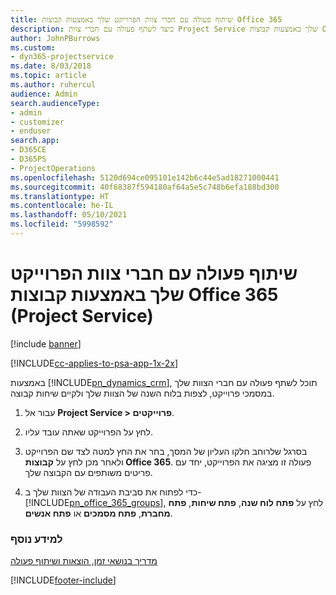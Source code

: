 ```yaml
---
title: שיתוף פעולה עם חברי צוות הפרוייקט שלך באמצעות קבוצות Office 365
description: כיצד לשתף פעולה עם חברי צוות Project Service שלך באמצעות קבוצות Office 365
author: JohnPBurrows
ms.custom:
- dyn365-projectservice
ms.date: 8/03/2018
ms.topic: article
ms.author: ruhercul
audience: Admin
search.audienceType:
- admin
- customizer
- enduser
search.app:
- D365CE
- D365PS
- ProjectOperations
ms.openlocfilehash: 5120d694ce095101e142b6c44e5ad18271000441
ms.sourcegitcommit: 40f68387f594180af64a5e5c748b6efa188bd300
ms.translationtype: HT
ms.contentlocale: he-IL
ms.lasthandoff: 05/10/2021
ms.locfileid: "5998592"
---
```

# <a name="collaborate-with-your-project-team-members-with-office-365-groups-project-service"></a>שיתוף פעולה עם חברי צוות הפרוייקט שלך באמצעות קבוצות Office 365‏ (Project Service)

[!include [banner](../includes/psa-now-project-operations.md)]

[!INCLUDE[cc-applies-to-psa-app-1x-2x](../includes/cc-applies-to-psa-app-1x-2x.md)]

באמצעות [!INCLUDE[pn_dynamics_crm](../includes/pn-dynamics-crm.md)], תוכל לשתף פעולה עם חברי הצוות שלך במסמכי פרוייקט, לצפות בלוח השנה של הצוות שלך ולקיים שיחות קבוצה.  
  
1. עבור אל **Project Service > פרוייקטים**.  
  
2. לחץ על הפרוייקט שאתה עובד עליו.  
  
3. בסרגל שלרוחב חלקו העליון של המסך, בחר את החץ למטה לצד שם הפרוייקט ולאחר מכן לחץ על **קבוצות Office 365**. פעולה זו מציגה את הפרוייקט, יחד עם פריטים משותפים עם הקבוצה שלך.  
  
4. כדי לפתוח את סביבת העבודה של הצוות שלך ב- [!INCLUDE[pn_office_365_groups](../includes/pn-office-365-groups.md)], לחץ על **פתח לוח שנה**, **פתח שיחות**, **פתח מחברת**, **פתח מסמכים** או **פתח אנשים**.  
  
### <a name="see-also"></a>למידע נוסף  
 [‏‫מדריך בנושאי זמן, הוצאות ושיתוף פעולה](../psa/time-expense-collaboration-guide.md)


[!INCLUDE[footer-include](../includes/footer-banner.md)]